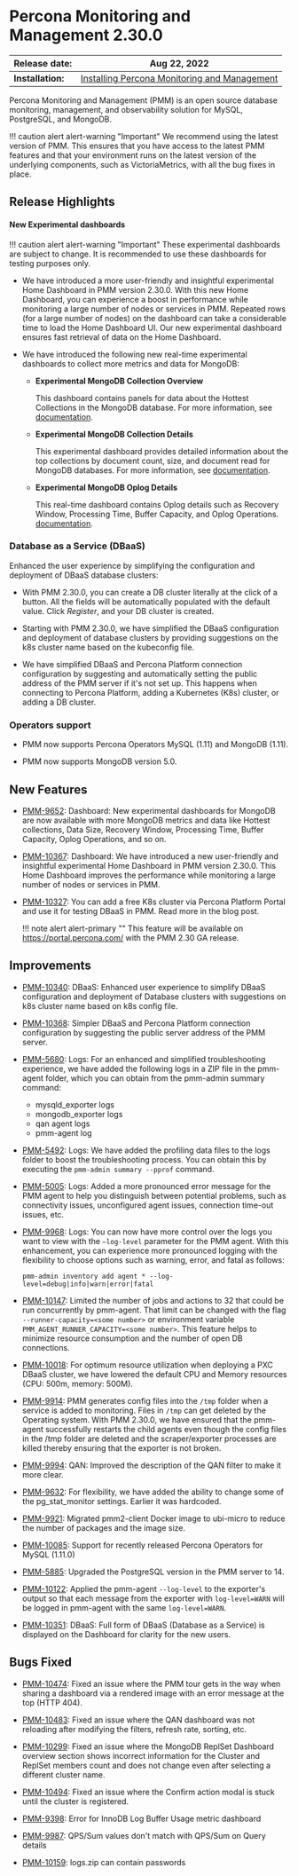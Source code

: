 # Percona Monitoring and Management 2.30.0

| **Release date:** | Aug 22, 2022                                                                                    |
| ----------------- | ----------------------------------------------------------------------------------------------- |
| **Installation:** | [Installing Percona Monitoring and Management](https://www.percona.com/software/pmm/quickstart) |

Percona Monitoring and Management (PMM) is an open source database monitoring, management, and observability solution for MySQL, PostgreSQL, and MongoDB.

!!! caution alert alert-warning "Important"
    We recommend using the latest version of PMM. This ensures that you have access to the latest PMM features and that your environment runs on the latest version of the underlying components, such as VictoriaMetrics, with all the bug fixes in place.

## Release Highlights


#### New Experimental dashboards

!!! caution alert alert-warning "Important"
    These experimental dashboards are subject to change. It is recommended to use these dashboards for testing purposes only.

- We have introduced a more user-friendly and insightful experimental Home Dashboard in PMM version 2.30.0. With this new Home Dashboard, you can experience a boost in performance while monitoring a large number of nodes or services in PMM. Repeated rows (for a large number of nodes) on the dashboard can take a considerable time to load the Home Dashboard UI. Our new experimental dashboard ensures fast retrieval of data on the Home Dashboard.

- We have introduced the following new real-time experimental dashboards to collect more metrics and data for MongoDB:

    - **Experimental MongoDB Collection Overview**
        
        This dashboard contains panels for data about the Hottest Collections in the MongoDB database. For more information, see [documentation](https://docs.percona.com/percona-monitoring-and-management/details/dashboards/dashboard-mongodb-experimental_collection_overview.html).

    - **Experimental MongoDB Collection Details**

        This experimental dashboard provides detailed information about the top collections by document count, size, and document read for MongoDB databases. For more information, see [documentation](https://docs.percona.com/percona-monitoring-and-management/details/dashboards/dashboard-mongodb-experimental_collection_details.html).

    - **Experimental MongoDB Oplog Details**

        This real-time dashboard contains Oplog details such as Recovery Window, Processing Time, Buffer Capacity, and Oplog Operations. [documentation](https://docs.percona.com/percona-monitoring-and-management/details/dashboards/dashboard-mongodb-experimental_oplog.html).


### Database as a Service (DBaaS)

Enhanced the user experience by simplifying the configuration and deployment of DBaaS database clusters:

- With PMM 2.30.0, you can create a DB cluster literally at the click of a button. All the fields will be automatically populated with the default value. Click *Register*, and your DB cluster is created.

- Starting with PMM 2.30.0, we have simplified the DBaaS configuration and deployment of database clusters by providing suggestions on the k8s cluster name based on the kubeconfig file.

- We have simplified DBaaS and Percona Platform connection configuration by suggesting and automatically setting the public address of the PMM server if it's not set up. This happens when connecting to Percona Platform, adding a Kubernetes (K8s) cluster, or adding a DB cluster.


### Operators support

- PMM now supports Percona Operators MySQL (1.11) and MongoDB (1.11).

- PMM now supports MongoDB version 5.0.




## New Features

- [PMM-9652](https://jira.percona.com/browse/PMM-9652): Dashboard: New experimental dashboards for MongoDB are now available with more MongoDB metrics and data like Hottest collections, Data Size, Recovery Window, Processing Time, Buffer Capacity, Oplog Operations, and so on.

- [PMM-10367](https://jira.percona.com/browse/PMM-10367): Dashboard: We have introduced a new user-friendly and insightful experimental Home Dashboard in PMM version 2.30.0. This Home Dashboard improves the performance while monitoring a large number of nodes or services in PMM.

- [PMM-10327](https://jira.percona.com/browse/PMM-10327):  You can add a free K8s cluster via Percona Platform Portal and use it for testing DBaaS in PMM. Read more in the blog post.

    
    !!! note alert alert-primary ""
        This feature will be available on https://portal.percona.com/ with the PMM 2.30 GA release.

 
## Improvements

- [PMM-10340](https://jira.percona.com/browse/PMM-10340): DBaaS: Enhanced user experience to simplify DBaaS configuration and deployment of Database clusters with suggestions on k8s cluster name based on k8s config file.
  
- [PMM-10368](https://jira.percona.com/browse/PMM-10368): Simpler DBaaS and Percona Platform connection configuration by suggesting the public server address of the PMM server.

- [PMM-5680](https://jira.percona.com/browse/PMM-5680): Logs: For an enhanced and simplified troubleshooting experience, we have added the following logs in a ZIP file in the pmm-agent folder, which you can obtain from the pmm-admin summary command:

    - mysqld_exporter logs
    - mongodb_exporter logs
    - qan agent logs
    - pmm-agent log

  
- [PMM-5492](https://jira.percona.com/browse/PMM-5492): Logs: We have added the profiling data files to the logs folder to boost the troubleshooting process. You can obtain this by executing the `pmm-admin summary --pprof` command.

- [PMM-5005](https://jira.percona.com/browse/PMM-5005): Logs: Added a more pronounced error message for the PMM agent to help you distinguish between potential problems, such as connectivity issues, unconfigured agent issues, connection time-out issues, etc.

- [PMM-9968](https://jira.percona.com/browse/PMM-9968): Logs: You can now have more control over the logs you want to view with the `–log-level` parameter for the PMM agent. With this enhancement, you can experience more pronounced logging with the flexibility to choose options such as warning, error, and fatal as follows:

    `pmm-admin inventory add agent * --log-level=debug|info|warn|error|fatal`


- [PMM-10147](https://jira.percona.com/browse/PMM-10147): Limited the number of jobs and actions to 32 that could be run concurrently by pmm-agent. That limit can be changed with the flag `--runner-capacity=<some number>` or environment variable `PMM_AGENT_RUNNER_CAPACITY=<some number>`. This feature helps to minimize resource consumption and the number of open DB connections.


- [PMM-10018](https://jira.percona.com/browse/PMM-10018): For optimum resource utilization when deploying a PXC DBaaS cluster, we have lowered the default CPU and Memory resources (CPU: 500m, memory: 500M).

  
- [PMM-9914](https://jira.percona.com/browse/PMM-9914): PMM generates config files into the `/tmp` folder when a service is added to monitoring. Files in `/tmp` can get deleted by the Operating system. With PMM 2.30.0, we have ensured that the pmm-agent successfully restarts the child agents even though the config files in the /tmp folder are deleted and the scraper/exporter processes are killed thereby ensuring that the exporter is not broken.

    
  
- [PMM-9994](https://jira.percona.com/browse/PMM-9994): QAN: Improved the description of  the QAN filter to make it more clear.

- [PMM-9632](https://jira.percona.com/browse/PMM-9632): For flexibility, we have added the ability to change some of the pg_stat_monitor settings. Earlier it was hardcoded.

- [PMM-9921](https://jira.percona.com/browse/PMM-9921): Migrated pmm2-client Docker image to ubi-micro to reduce the number of packages and the image size.

- [PMM-10085](https://jira.percona.com/browse/PMM-10085): Support for recently released Percona Operators for MySQL (1.11.0)

- [PMM-5885](https://jira.percona.com/browse/PMM-5885): Upgraded the PostgreSQL version in the PMM server to 14.

- [PMM-10122](https://jira.percona.com/browse/PMM-10122): Applied the pmm-agent `--log-level` to the exporter's output so that each message from the exporter with `log-level=WARN` will be logged in pmm-agent with the same `log-level=WARN`.

- [PMM-10351](https://jira.percona.com/browse/PMM-10351): DBaaS: Full form of DBaaS (Database as a Service) is displayed on the Dashboard for clarity for the new users.  



## Bugs Fixed

- [PMM-10474](https://jira.percona.com/browse/PMM-10474): Fixed an issue where the PMM tour gets in the way when sharing a dashboard via a rendered image with an error message at the top (HTTP 404).


- [PMM-10483](https://jira.percona.com/browse/PMM-10483): Fixed an issue where the QAN dashboard was not reloading after modifying the filters, refresh rate, sorting, etc.


- [PMM-10299](https://jira.percona.com/browse/PMM-10299): Fixed an issue where the MongoDB ReplSet Dashboard overview section shows incorrect information for the Cluster and ReplSet members count and does not change even after selecting a different cluster name.


- [PMM-10494](https://jira.percona.com/browse/PMM-10494): Fixed an issue where the Confirm action modal is stuck until the cluster is registered.

- [PMM-9398](https://jira.percona.com/browse/PMM-9398): Error for InnoDB Log Buffer Usage metric dashboard

- [PMM-9987](https://jira.percona.com/browse/PMM-9987): QPS/Sum values don't match with QPS/Sum on Query details

- [PMM-10159](https://jira.percona.com/browse/PMM-10159): logs.zip can contain passwords